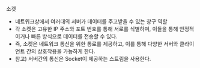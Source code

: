 소켓
- 네트워크상에서 여러대의 서버가 데이터를 주고받을 수 있는 창구 역할
- 각 소켓은 고유한 IP 주소와 포트 번호를 통해 서로를 식별하며, 이들을 통해 안정적이거나 빠른 방식으로 데이터를 전송할 수 있다.
- 즉, 소켓은 네트워크 통신을 위한 통로를 제공하고, 이를 통해 다양한 서버와 클라이언트 간의 상호작용을 가능하게 한다.
- 참고) 서버간의 통신은 Socket이 제공하는 스트림을 사용한다.